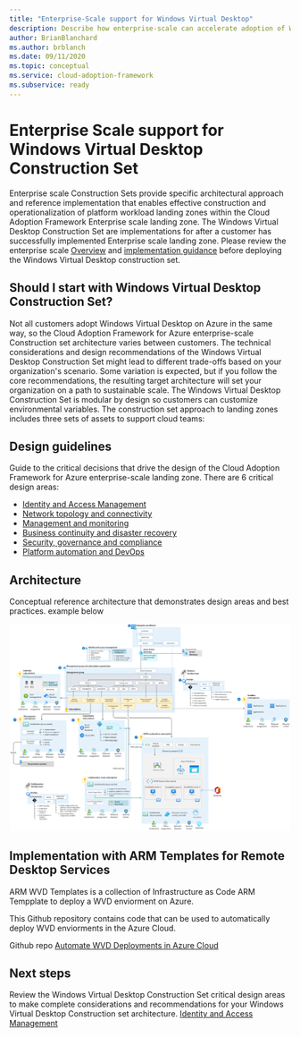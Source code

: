 ```yaml
---
title: "Enterprise-Scale support for Windows Virtual Desktop"
description: Describe how enterprise-scale can accelerate adoption of Windows Virtual Desktop
author: BrianBlanchard
ms.author: brblanch
ms.date: 09/11/2020
ms.topic: conceptual
ms.service: cloud-adoption-framework
ms.subservice: ready
---
```


# Enterprise Scale support for Windows Virtual Desktop Construction Set
  
Enterprise scale Construction Sets provide specific architectural approach and reference implementation that enables effective construction and operationalization of platform workload landing zones within the Cloud Adoption Framework Enterprise scale landing zone. The Windows Virtual Desktop Construction Set are implementations for after a customer has successfully implemented Enterprise scale landing zone. Please review the enterprise scale [Overview](https://docs.microsoft.com/azure/cloud-adoption-framework/ready/enterprise-scale/) and [implementation guidance](https://docs.microsoft.com/azure/cloud-adoption-framework/ready/enterprise-scale/implementation) before deploying the Windows Virtual Desktop construction set.

## Should I start with Windows Virtual Desktop Construction Set?

Not all customers adopt Windows Virtual Desktop on Azure in the same way, so the Cloud Adoption Framework for Azure enterprise-scale Construction set architecture varies between customers. The technical considerations and design recommendations of the Windows Virtual Desktop Construction Set might lead to different trade-offs based on your organization's scenario. Some variation is expected, but if you follow the core recommendations, the resulting target architecture will set your organization on a path to sustainable scale. The Windows Virtual Desktop Construction Set is modular by design so customers can customize environmental variables. The construction set approach to landing zones includes three sets of assets to support cloud teams:

## Design guidelines

Guide to the critical decisions that drive the design of the Cloud Adoption Framework for Azure enterprise-scale landing zone. There are 6 critical design areas:

- [Identity and Access Management](./eslz-identity-and-access-management.md)
- [Network topology and connectivity](./eslz-network-topology-and-connectivity.md)
- [Management and monitoring](./eslz-management-and-monitoring.md)
- [Business continuity and disaster recovery](./eslz-business-continuity-and-disaster-recovery.md)
- [Security, governance and compliance](./eslz-security-governance-and-compliance.md)
- [Platform automation and DevOps](./eslz-platform-automation-and-devops.md)

## Architecture

Conceptual reference architecture that demonstrates design areas and best practices. example below

![Construction Set Architecture](media\windowsvirtualdesktoparchitecture.png)

## Implementation with ARM Templates for Remote Desktop Services

ARM WVD Templates is a collection of Infrastructure as Code ARM Tempplate to deploy a WVD enviorment on Azure. 

This Github repository contains code that can be used to automatically deploy WVD enviorments in the Azure Cloud.

Github repo
[Automate WVD Deployments in Azure Cloud](https://github.com/Azure/RDS-Templates/tree/master/ARM-wvd-templates) 

## Next steps
Review the Windows Virtual Desktop Construction Set critical design areas to make complete considerations and recommendations for your Windows Virtual Desktop Construction set architecture. [Identity and Access Management](./eslz-identity-and-access-management.md)
